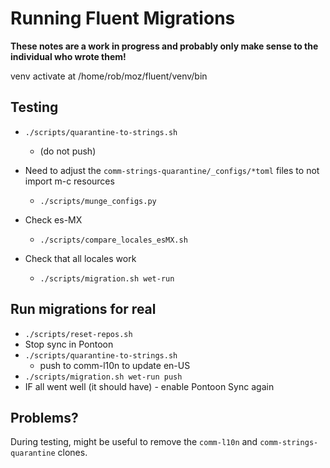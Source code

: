 # Running Fluent Migrations

**These notes are a work in progress and probably only make sense to the
individual who wrote them!**

venv activate at /home/rob/moz/fluent/venv/bin

## Testing

- `./scripts/quarantine-to-strings.sh`
  - (do not push)

- Need to adjust the `comm-strings-quarantine/_configs/*toml` files to not import m-c resources
    - `./scripts/munge_configs.py`

- Check es-MX
    - `./scripts/compare_locales_esMX.sh`

- Check that all locales work
    - `./scripts/migration.sh wet-run`


## Run migrations for real

- `./scripts/reset-repos.sh`
- Stop sync in Pontoon
- `./scripts/quarantine-to-strings.sh`
    - push to comm-l10n to update en-US
- `./scripts/migration.sh wet-run push`
- IF all went well (it should have) - enable Pontoon Sync again

## Problems?

During testing, might be useful to remove the `comm-l10n` and `comm-strings-quarantine` clones.

